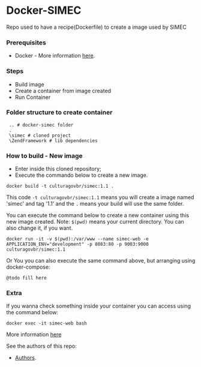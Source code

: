 # Docker-SIMEC

Repo used to have a recipe(Dockerfile) to create a image used by SIMEC

### Prerequisites
* Docker - More information [here](http://pt.slideshare.net/vinnyfs89/docker-essa-baleia-vai-te-conquistar?qid=aed7b752-f313-4515-badd-f3bf811c8a35&v=&b=&from_search=1).

### Steps
* Build image
* Create a container from image created
* Run Container

### Folder structure to create container
```
 .. # docker-simec folder
 .
 \simec # cloned project
 \ZendFramework # lib dependencies
```

### How to build - New image
* Enter inside this cloned repository;
* Execute the commando below to create a new image.
```
docker build -t culturagovbr/simec:1.1 .
```

This code `-t culturagovbr/simec:1.1` means you will create a image named 'simec' and tag '1.1' and the `.` means your build will use the same folder.

You can execute the command below to create a new container using this new image created. Note: `$(pwd)` means your current directory. You can also change it, if you want.
```
docker run -it -v $(pwd):/var/www --name simec-web -e APPLICATION_ENV="development" -p 8083:80 -p 9003:9000 culturagovbr/simec:1.1
```

Or You you can also execute the same command above, but arranging using docker-compose:
```
@todo fill here
```

### Extra

If you wanna check something inside your container you can access using the command below:
```
docker exec -it simec-web bash
```

More information [here](https://hub.docker.com/r/culturagovbr/simec)

See the authors of this repo:
* [Authors](./Authors.md).
